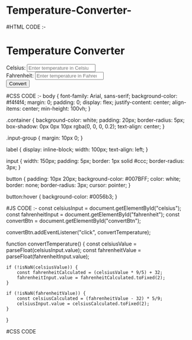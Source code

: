 # Temperature-Converter-
#HTML CODE :-
<!DOCTYPE html>
<html lang="en">
<head>
    <meta charset="UTF-8">
    <meta name="viewport" content="width=device-width, initial-scale=1.0">
    <title>Temperature Converter</title>
    <link rel="stylesheet" href="styles.css">
</head>
<body>
    <div class="container">
        <h1>Temperature Converter</h1>
        <div class="input-group">
            <label for="celsius">Celsius:</label>
            <input type="number" id="celsius" placeholder="Enter temperature in Celsius">
        </div>
        <div class="input-group">
            <label for="fahrenheit">Fahrenheit:</label>
            <input type="number" id="fahrenheit" placeholder="Enter temperature in Fahrenheit">
        </div>
        <button id="convertBtn">Convert</button>
    </div>
    <script src="script.js"></script>
</body>
</html>



#CSS CODE :-
body {
    font-family: Arial, sans-serif;
    background-color: #f4f4f4;
    margin: 0;
    padding: 0;
    display: flex;
    justify-content: center;
    align-items: center;
    min-height: 100vh;
}

.container {
    background-color: white;
    padding: 20px;
    border-radius: 5px;
    box-shadow: 0px 0px 10px rgba(0, 0, 0, 0.2);
    text-align: center;
}

.input-group {
    margin: 10px 0;
}

label {
    display: inline-block;
    width: 100px;
    text-align: left;
}

input {
    width: 150px;
    padding: 5px;
    border: 1px solid #ccc;
    border-radius: 3px;
}

button {
    padding: 10px 20px;
    background-color: #007BFF;
    color: white;
    border: none;
    border-radius: 3px;
    cursor: pointer;
}

button:hover {
    background-color: #0056b3;
}


#JS CODE :-
const celsiusInput = document.getElementById("celsius");
const fahrenheitInput = document.getElementById("fahrenheit");
const convertBtn = document.getElementById("convertBtn");

convertBtn.addEventListener("click", convertTemperature);

function convertTemperature() {
    const celsiusValue = parseFloat(celsiusInput.value);
    const fahrenheitValue = parseFloat(fahrenheitInput.value);

    if (!isNaN(celsiusValue)) {
        const fahrenheitCalculated = (celsiusValue * 9/5) + 32;
        fahrenheitInput.value = fahrenheitCalculated.toFixed(2);
    }

    if (!isNaN(fahrenheitValue)) {
        const celsiusCalculated = (fahrenheitValue - 32) * 5/9;
        celsiusInput.value = celsiusCalculated.toFixed(2);
    }
}

#CSS CODE
